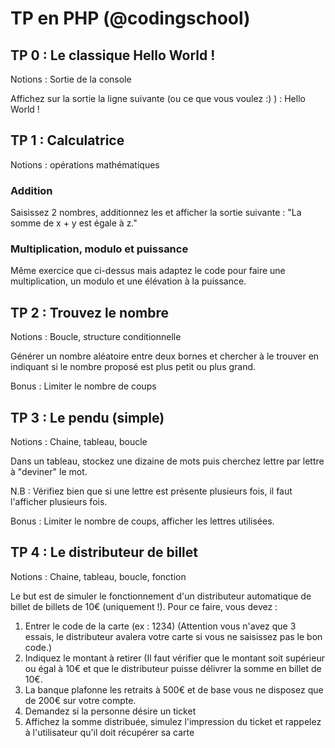# TP en PHP  (@codingschool)

## TP 0 : Le classique Hello World !
Notions : Sortie de la console

Affichez sur la sortie la ligne suivante (ou ce que vous voulez :) ) : Hello World ! 

## TP 1 : Calculatrice 
Notions : opérations mathématiques

### Addition

Saisissez 2 nombres, additionnez les et afficher la sortie suivante :  "La somme de x + y est égale à z."

### Multiplication, modulo et puissance

Même exercice que ci-dessus mais adaptez le code pour faire une multiplication, un modulo et une élévation à la puissance.

## TP 2 : Trouvez le nombre
Notions : Boucle, structure conditionnelle

Générer un nombre aléatoire entre deux bornes et chercher à le trouver en indiquant si le nombre proposé est plus petit ou plus grand.

Bonus : Limiter le nombre de coups

## TP 3 : Le pendu (simple)
Notions : Chaine, tableau, boucle

Dans un tableau, stockez une dizaine de mots puis cherchez lettre par lettre à "deviner" le mot.

N.B : Vérifiez bien que si une lettre est présente plusieurs fois, il faut l'afficher plusieurs fois.

Bonus : Limiter le nombre de coups, afficher les lettres utilisées.

## TP 4 : Le distributeur de billet
Notions : Chaine, tableau, boucle, fonction 

Le but est de simuler le fonctionnement d'un distributeur automatique de billet de billets de 10€ (uniquement !). Pour ce faire, vous devez :

1. Entrer le code de la carte (ex : 1234) (Attention vous n'avez que 3 essais, le distributeur avalera votre carte si vous ne saisissez pas le bon code.)
2. Indiquez le montant à retirer (Il faut vérifier que le montant soit supérieur ou égal à 10€ et que le distributeur puisse délivrer la somme en billet de 10€.
3. La banque plafonne les retraits à 500€ et de base vous ne disposez que de 200€ sur votre compte.
4. Demandez si la personne désire un ticket
5. Affichez la somme distribuée, simulez l'impression du ticket et rappelez à l'utilisateur qu'il doit récupérer sa carte

